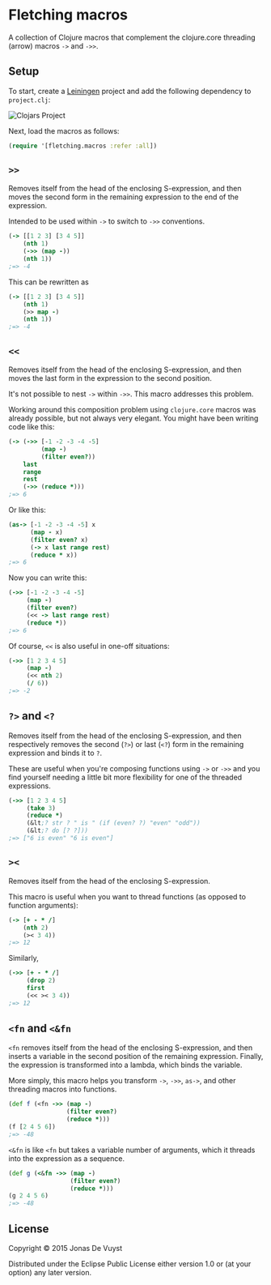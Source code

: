 # Fletching macros

A collection of Clojure macros that complement the clojure.core threading (arrow) macros `->` and `->>`.

## Setup

To start, create a [Leiningen](http://leiningen.org) project and add the following dependency to `project.clj`:

![Clojars Project](http://clojars.org/fletching-macros/latest-version.svg)

Next, load the macros as follows:

```clojure
(require '[fletching.macros :refer :all])
```

## `>>`

Removes itself from the head of the enclosing S-expression, and then moves the second form in the remaining expression to the end of the expression.

Intended to be used within `->` to switch to `->>` conventions.

```clojure
(-> [[1 2 3] [3 4 5]]
    (nth 1)
    (->> (map -))
    (nth 1))
;=> -4
```

This can be rewritten as

```clojure
(-> [[1 2 3] [3 4 5]]
    (nth 1)
    (>> map -)
    (nth 1))
;=> -4
```

## `<<`

Removes itself from the head of the enclosing S-expression, and then moves the last form in the expression to the second position.

It's not possible to nest `->` within `->>`. This macro addresses this problem.

Working around this composition problem using `clojure.core` macros was already possible, but not always very elegant. You might have been writing code like this:

```clojure
(-> (->> [-1 -2 -3 -4 -5]
         (map -)
         (filter even?))
    last
    range
    rest
    (->> (reduce *)))
;=> 6
```

Or like this:

```clojure
(as-> [-1 -2 -3 -4 -5] x
      (map - x)
      (filter even? x)
      (-> x last range rest)
      (reduce * x))
;=> 6
```

Now you can write this:

```clojure
(->> [-1 -2 -3 -4 -5]
     (map -)
     (filter even?)
     (<< -> last range rest)
     (reduce *))
;=> 6
```

Of course, `<<` is also useful in one-off situations:

```clojure
(->> [1 2 3 4 5]
     (map -)
     (<< nth 2)
     (/ 6))
;=> -2
```

## `?>` and `<?`

Removes itself from the head of the enclosing S-expression, and then respectively removes the second (`?>`) or last (`<?`) form in the remaining expression and binds it to `?`.

These are useful when you're composing functions using `->` or `->>` and you find yourself needing a little bit more flexibility for one of the threaded expressions.

```clojure
(->> [1 2 3 4 5]
     (take 3)
     (reduce *)
     (&lt;? str ? " is " (if (even? ?) "even" "odd"))
     (&lt;? do [? ?]))
;=> ["6 is even" "6 is even"]
```

## `><`

Removes itself from the head of the enclosing S-expression.

This macro is useful when you want to thread functions (as opposed to function arguments):

```clojure
(-> [+ - * /]
    (nth 2)
    (>< 3 4))
;=> 12
```

Similarly,

```clojure
(->> [+ - * /]
     (drop 2)
     first
     (<< >< 3 4))
;=> 12
```

## `<fn` and `<&fn`

`<fn` removes itself from the head of the enclosing S-expression, and then inserts a variable in the second position of the remaining expression. Finally, the expression is transformed into a lambda, which binds the variable.

More simply, this macro helps you transform `->`, `->>`, `as->`, and other threading macros into functions.

```clojure
(def f (<fn ->> (map -)
                (filter even?)
                (reduce *)))
(f [2 4 5 6])
;=> -48
```

`<&fn` is like `<fn` but takes a variable number of arguments, which it threads into the expression as a sequence.

```clojure
(def g (<&fn ->> (map -)
                 (filter even?)
                 (reduce *)))
(g 2 4 5 6)
;=> -48
```

## License

Copyright © 2015 Jonas De Vuyst

Distributed under the Eclipse Public License either version 1.0 or (at your option) any later version.
